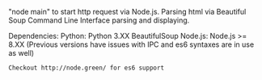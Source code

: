 "node main" to start
http request via Node.js. Parsing html via Beautiful Soup
Command Line Interface parsing and displaying.

Dependencies:
	Python:
		Python 3.XX
		BeautifulSoup
	Node.js:
		Node.js >= 8.XX (Previous versions have issues with IPC and es6 syntaxes are in use as well)
		
	Checkout http://node.green/ for es6 support

